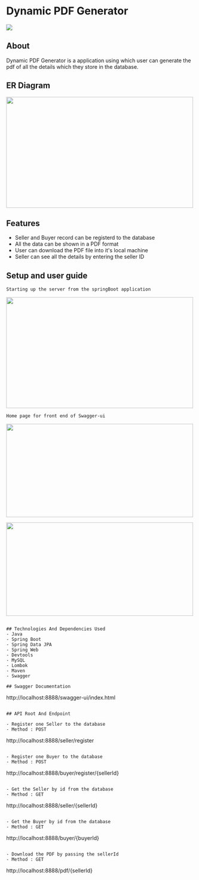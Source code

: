 # Dynamic PDF Generator

![](https://github.com/Suresh170411/FreightFox_Assignment/blob/main/ScreenShots/HeroImage.jpg)

## About
Dynamic PDF Generator is a application using which user can generate the pdf of all the details which they store in the database.

## ER Diagram
<p align="left">
  <img width="500" height="297" src="https://github.com/Suresh170411/FreightFox_Assignment/blob/main/ScreenShots/ER%20Diagram.png">
</p>

## Features

- Seller and Buyer record can be registerd to the database
- All the data can be shown in a PDF format
- User can download the PDF file into it's local machine
- Seller can see all the details by entering the seller ID


## Setup and user guide
```
Starting up the server from the springBoot application
```
<p align="left">
  <img width="500" height="297" src="https://github.com/Suresh170411/FreightFox_Assignment/blob/main/ScreenShots/DataBaseRunning.png">
</p>

```
Home page for front end of Swagger-ui
```
<p align="left">
  <img width="500" height="250" src="https://github.com/Suresh170411/FreightFox_Assignment/blob/main/ScreenShots/LandingPage_Swagger.png">
</p>
<p align="left">
  <img width="500" height="250" src="https://github.com/Suresh170411/FreightFox_Assignment/blob/main/ScreenShots/Swagger_Schema.png">
</p>

```

## Technologies And Dependencies Used
- Java
- Spring Boot
- Spring Data JPA
- Spring Web
- Devtools
- MySQL
- Lombok
- Maven
- Swagger

## Swagger Documentation
```
http://localhost:8888/swagger-ui/index.html
```

## API Root And Endpoint

- Register one Seller to the database
- Method : POST
```
http://localhost:8888/seller/register
```

- Register one Buyer to the database
- Method : POST
```
http://localhost:8888/buyer/register/{sellerId}
```

- Get the Seller by id from the database
- Method : GET
```
http://localhost:8888/seller/{sellerId}
```

- Get the Buyer by id from the database
- Method : GET
```
http://localhost:8888/buyer/{buyerId}
```

- Download the PDF by passing the sellerId
- Method : GET
```
http://localhost:8888/pdf/{sellerId}
```
